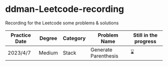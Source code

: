 # ddman-Leetcode-recording
Recording for the Leetcode some problems &amp; solutions

|  Practice Date   | Degree | Category | Problem Name        | Still in the progress |
|  -------------   | ------ | ------   | ------------        | --------------------  |
|  2023/4/7        | Medium | Stack    | Generate Parenthesis| &#x231B;              |
